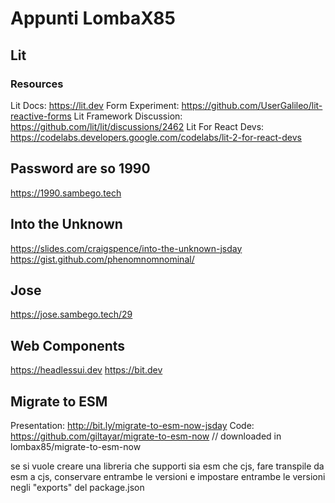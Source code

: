 # Appunti LombaX85

## Lit
### Resources
Lit Docs: https://lit.dev
Form Experiment: https://github.com/UserGalileo/lit-reactive-forms
Lit Framework Discussion: https://github.com/lit/lit/discussions/2462
Lit For React Devs: https://codelabs.developers.google.com/codelabs/lit-2-for-react-devs


## Password are so 1990
https://1990.sambego.tech


## Into the Unknown
https://slides.com/craigspence/into-the-unknown-jsday
https://gist.github.com/phenomnomnominal/

## Jose
https://jose.sambego.tech/29

## Web Components
https://headlessui.dev
https://bit.dev


## Migrate to ESM
Presentation: http://bit.ly/migrate-to-esm-now-jsday
Code: https://github.com/giltayar/migrate-to-esm-now // downloaded in lombax85/migrate-to-esm-now

se si vuole creare una libreria che supporti sia esm che cjs, fare transpile da esm a cjs, conservare entrambe le versioni e impostare entrambe le versioni negli "exports" del package.json


